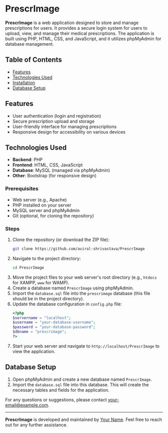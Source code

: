 # PrescrImage

**PrescrImage** is a web application designed to store and manage prescriptions for users. It provides a secure login system for users to upload, view, and manage their medical prescriptions.
The application is built using PHP, HTML, CSS, and JavaScript, and it utilizes phpMyAdmin for database management.

## Table of Contents

- [Features](#features)
- [Technologies Used](#technologies-used)
- [Installation](#installation)
- [Database Setup](#database-setup)

## Features

- User authentication (login and registration)
- Secure prescription upload and storage
- User-friendly interface for managing prescriptions
- Responsive design for accessibility on various devices

## Technologies Used

- **Backend**: PHP
- **Frontend**: HTML, CSS, JavaScript
- **Database**: MySQL (managed via phpMyAdmin)
- **Other**: Bootstrap (for responsive design)


### Prerequisites

- Web server (e.g., Apache)
- PHP installed on your server
- MySQL server and phpMyAdmin
- Git (optional, for cloning the repository)

### Steps

1. Clone the repository (or download the ZIP file):
    ```bash
    git clone https://github.com/aviral-shrivastava/PrescrImage
    ```
2. Navigate to the project directory:
    ```bash
    cd PrescrImage
    ```
3. Move the project files to your web server's root directory (e.g., `htdocs` for XAMPP, `www` for WAMP).
4. Create a database named `PrescrImage` using phpMyAdmin.
5. Import the `database.sql` file into the `prescrimage` database (this file should be in the project directory).
6. Update the database configuration in `config.php` file:
    ```php
    <?php
    $servername = "localhost";
    $username = "your-database-username";
    $password = "your-database-password";
    $dbname = "prescrimage";
    ?>
    ```
7. Start your web server and navigate to `http://localhost/PrescrImage` to view the application.

## Database Setup

1. Open phpMyAdmin and create a new database named `PrescrImage`.
2. Import the `database.sql` file into this database. This will create the necessary tables and fields for the application.


For any questions or suggestions, please contact [your-email@example.com](mailto:your-email@example.com).

---

**PrescrImage** is developed and maintained by [Your Name](https://github.com/your-username). Feel free to reach out for any further assistance.
